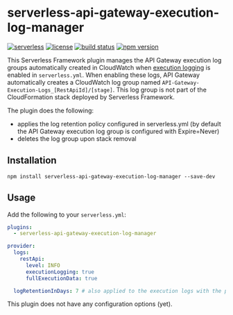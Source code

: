 # serverless-api-gateway-execution-log-manager

[![serverless][icon-serverless]][link-serverless]
[![license][icon-lic]][link-lic]
[![build status][icon-ci]][link-ci]
[![npm version][icon-npm]][link-npm]

This Serverless Framework plugin manages the API Gateway execution log groups automatically created in CloudWatch when [execution logging](https://www.serverless.com/framework/docs/providers/aws/events/apigateway#logs) is enabled in `serverless.yml`. When enabling these logs, API Gateway automatically creates a CloudWatch log group named `API-Gateway-Execution-Logs_[RestApiId]/[stage]`. This log group is not part of the CloudFormation stack deployed by Serverless Framework.

The plugin does the following:

- applies the log retention policy configured in serverless.yml (by default the API Gateway execution log group is configured with Expire=Never)
- deletes the log group upon stack removal

## Installation

```
npm install serverless-api-gateway-execution-log-manager --save-dev
```

## Usage

Add the following to your `serverless.yml`:

```yml
plugins:
  - serverless-api-gateway-execution-log-manager

provider:
  logs:
    restApi:
      level: INFO
      executionLogging: true
      fullExecutionData: true

  logRetentionInDays: 7 # also applied to the execution logs with the plugin
```

This plugin does not have any configuration options (yet).

[//]: # (Note: icon sources seem to be random. It's just because shields.io is extremely slow so using alternatives whenever possible)
[icon-serverless]: http://public.serverless.com/badges/v3.svg
[icon-lic]: https://img.shields.io/github/license/coyoteecd/serverless-api-gateway-execution-log-manager
[icon-ci]: https://travis-ci.com/coyoteecd/serverless-api-gateway-execution-log-manager.svg?branch=master
[icon-npm]: https://badge.fury.io/js/serverless-api-gateway-execution-log-manager.svg

[link-serverless]: http://www.serverless.com
[link-lic]: https://github.com/coyoteecd/serverless-api-gateway-execution-log-manager/blob/master/LICENSE
[link-ci]: https://travis-ci.com/coyoteecd/serverless-api-gateway-execution-log-manager
[link-npm]: https://www.npmjs.com/package/serverless-api-gateway-execution-log-manager
